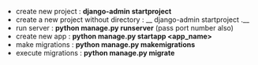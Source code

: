 - create new project : __django-admin startproject <project-name>__ 
- create a new project without directory : __ django-admin startproject <project-name> .__
- run server : __python manage.py runserver__ (pass port number also)
- create new app : __python manage.py startapp <app_name>__
- make migrations : __python manage.py makemigrations__
- execute migrations : __python manage.py migrate__
